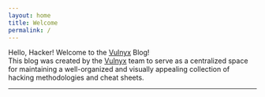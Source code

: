 ```yaml
---
layout: home
title: Welcome
permalink: /
---
```


Hello, Hacker! Welcome to the [Vulnyx](vulnyx.com) Blog!  
This blog was created by the [Vulnyx](vulnyx.com) team to serve as a centralized space for maintaining a well-organized and visually appealing collection of hacking methodologies and cheat sheets.



---
